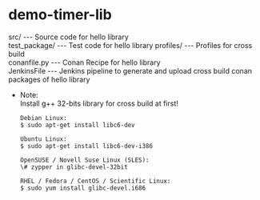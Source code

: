 # demo-timer-lib

src/  ---  Source code for hello library   
test_package/  ---  Test code for hello library
profiles/  ---  Profiles for cross build   
conanfile.py ---   Conan Recipe for hello library    
JenkinsFile   ---    Jenkins pipeline to generate and upload cross build conan packages of hello library 

- Note:   
  Install g++ 32-bits library for cross build at first!   
  
  ```
  Debian Linux: 
  $ sudo apt-get install libc6-dev

  Ubuntu Linux:
  $ sudo apt-get install libc6-dev-i386

  OpenSUSE / Novell Suse Linux (SLES):
  \# zypper in glibc-devel-32bit

  RHEL / Fedora / CentOS / Scientific Linux:
  $ sudo yum install glibc-devel.i686
  ```

